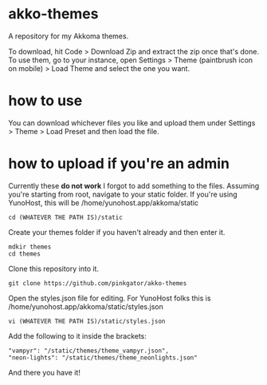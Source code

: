 # akko-themes
A repository for my Akkoma themes.

To download, hit Code > Download Zip and extract the zip once that's done.
To use them, go to your instance, open Settings > Theme (paintbrush icon on mobile) > Load Theme and select the one you want.

# how to use
You can download whichever files you like and upload them under Settings > Theme > Load Preset and then load the file.

# how to upload if you're an admin
Currently these **do not work** I forgot to add something to the files.
Assuming you're starting from root, navigate to your static folder. If you're using YunoHost, this will be /home/yunohost.app/akkoma/static
```
cd (WHATEVER THE PATH IS)/static
```
Create your themes folder if you haven't already and then enter it.
```
mdkir themes
cd themes
```
Clone this repository into it.
```
git clone https://github.com/pinkgator/akko-themes
```
Open the styles.json file for editing. For YunoHost folks this is /home/yunohost.app/akkoma/static/styles.json
```
vi (WHATEVER THE PATH IS)/static/styles.json
```
Add the following to it inside the brackets:
```
"vampyr": "/static/themes/theme_vampyr.json",
"neon-lights": "/static/themes/theme_neonlights.json"
```
And there you have it!
